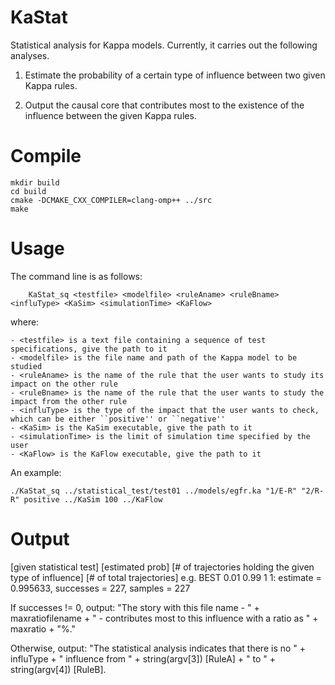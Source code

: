 # KaStat

Statistical analysis for Kappa models. Currently, it carries out the following analyses.

1. Estimate the probability of a certain type of influence between two given Kappa rules.

2. Output the causal core that contributes most to the existence of the influence between the given Kappa rules.

# Compile 

    mkdir build
    cd build
    cmake -DCMAKE_CXX_COMPILER=clang-omp++ ../src
    make


# Usage

The command line is as follows:

        KaStat_sq <testfile> <modelfile> <ruleAname> <ruleBname> <influType> <KaSim> <simulationTime> <KaFlow>
        
where:

    - <testfile> is a text file containing a sequence of test specifications, give the path to it
    - <modelfile> is the file name and path of the Kappa model to be studied
    - <ruleAname> is the name of the rule that the user wants to study its impact on the other rule
    - <ruleBname> is the name of the rule that the user wants to study the impact from the other rule
    - <influType> is the type of the impact that the user wants to check, which can be either ``positive'' or ``negative''
    - <KaSim> is the KaSim executable, give the path to it
    - <simulationTime> is the limit of simulation time specified by the user
    - <KaFlow> is the KaFlow executable, give the path to it

An example:
```
./KaStat_sq ../statistical_test/test01 ../models/egfr.ka "1/E-R" "2/R-R" positive ../KaSim 100 ../KaFlow
```

# Output

[given statistical test] [estimated prob] [# of trajectories holding the given type of influence] [# of total trajectories]
e.g.
BEST 0.01 0.99 1 1: estimate = 0.995633, successes = 227, samples = 227

If successes != 0, output:
"The story with this file name - " + maxratiofilename + " - contributes most to this influence with a ratio as " + maxratio + "%."

Otherwise, output:
"The statistical analysis indicates that there is no " + influType + " influence from " + string(argv[3]) [RuleA] + " to " + string(argv[4]) [RuleB].



